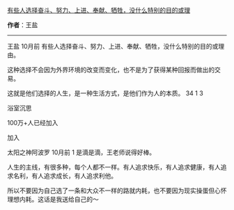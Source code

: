 

[有些人选择奋斗、努力、上进、奉献、牺牲，没什么特别的目的或理](https://m.okjike.com/originalPosts/66656694928d2cdfd51dfc51?s=ewoidSI6ICI1N2Y0ZGFjYWI2YzFlNTEzMDBiMDQyNmQiCn0=)

**作者**：王盐

---

王盐
10月前
有些人选择奋斗、努力、上进、奉献、牺牲，没什么特别的目的或理由。

这种选择不会因为外界环境的改变而变化，也不是为了获得某种回报而做出的交易。

这就是他们选择的人生，是一种生活方式，是他们作为人的本质。
34
1
3

浴室沉思

100万+人已经加入

加入

太阳之神阿波罗
10月前
1
是滴是滴，王老师说得好棒。

人生的主线，有很多种，每个人都不一样。有人追求快乐，有人追求健康，有人追求名利，有人追求成长，有人追求利他。

所以不要因为自己选了一条和大众不一样的路就内耗，也不要因为现实操蛋但心怀理想内耗。这话是我送给自己的～

